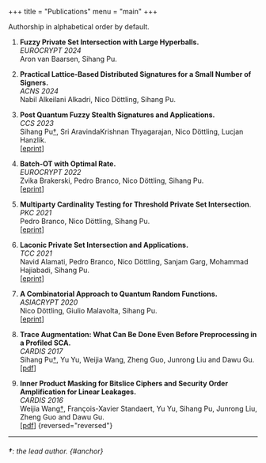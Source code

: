 +++
title = "Publications"
menu = "main"
+++

 Authorship in alphabetical order by default.

1. **Fuzzy Private Set Intersection with Large Hyperballs.**\
*EUROCRYPT 2024*\
Aron van Baarsen, Sihang Pu.

1. **Practical Lattice-Based Distributed Signatures for a Small Number of Signers.**\
*ACNS 2024*\
Nabil Alkeilani Alkadri, Nico Döttling, Sihang Pu.

1. **Post Quantum Fuzzy Stealth Signatures and Applications.**\
*CCS 2023*\
Sihang Pu[†](#anchor), Sri AravindaKrishnan Thyagarajan, Nico Döttling, Lucjan Hanzlik.\
[[eprint](https://eprint.iacr.org/2023/1148)]

1. **Batch-OT with Optimal Rate.**\
*EUROCRYPT 2022*\
Zvika Brakerski, Pedro Branco, Nico Döttling, Sihang Pu.\
[[eprint](https://eprint.iacr.org/2022/314)]

1. **Multiparty Cardinality Testing for Threshold Private Set Intersection**.\
*PKC 2021*\
Pedro Branco, Nico Döttling, Sihang Pu.\
[[eprint](https://eprint.iacr.org/2020/1307)]

1. **Laconic Private Set Intersection and Applications.**\
*TCC 2021*\
Navid Alamati, Pedro Branco, Nico Döttling, Sanjam Garg, Mohammad Hajiabadi, Sihang Pu.\
[[eprint](https://eprint.iacr.org/2021/728)]

1. **A Combinatorial Approach to Quantum Random Functions.**\
*ASIACRYPT 2020*\
Nico Döttling, Giulio Malavolta, Sihang Pu.\
[[eprint](https://eprint.iacr.org/2020/1508)]

1. **Trace Augmentation: What Can Be Done Even Before Preprocessing in a Profiled SCA.**\
*CARDIS 2017*\
Sihang Pu[†](#anchor), Yu Yu, Weijia Wang, Zheng Guo, Junrong Liu and Dawu Gu.\
[[pdf](../pdf/traceaugmentation.pdf)]

1. **Inner Product Masking for Bitslice Ciphers and Security Order Amplification for Linear Leakages.**\
*CARDIS 2016*\
Weijia Wang[†](#anchor), François-Xavier Standaert, Yu Yu, Sihang Pu, Junrong Liu, Zheng Guo and Dawu Gu.\
[[pdf](https://perso.uclouvain.be/fstandae/PUBLIS/181.pdf)]
{reversed="reversed"}


---
###### **†**: the lead author. {#anchor}